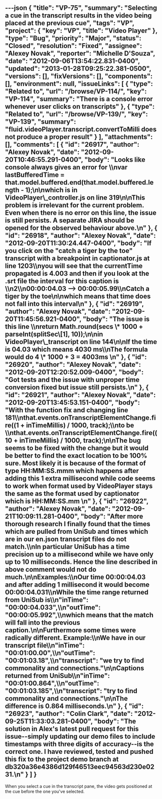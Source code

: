 ---json
{
  "title": "VP-75",
  "summary": "Selecting a cue in the transcript results in the video being placed at the previous cue",
  "tags": "VP",
  "project": {
    "key": "VP",
    "title": "Video Player"
  },
  "type": "Bug",
  "priority": "Major",
  "status": "Closed",
  "resolution": "Fixed",
  "assignee": "Alexey Novak",
  "reporter": "Michelle D'Souza",
  "date": "2012-09-06T13:54:22.831-0400",
  "updated": "2013-01-28T09:25:22.381-0500",
  "versions": [],
  "fixVersions": [],
  "components": [],
  "environment": null,
  "issueLinks": [
    {
      "type": "Related to",
      "url": "/browse/VP-114/",
      "key": "VP-114",
      "summary": "There is a console error whenever user clicks on transcripts"
    },
    {
      "type": "Related to",
      "url": "/browse/VP-139/",
      "key": "VP-139",
      "summary": "fluid.videoPlayer.transcript.convertToMilli does not produce a proper result"
    }
  ],
  "attachments": [],
  "comments": [
    {
      "id": "26917",
      "author": "Alexey Novak",
      "date": "2012-09-20T10:46:55.291-0400",
      "body": "Looks like console always gives an error for \\\nvar lastBufferedTime = that.model.buffered.end(that.model.buffered.length - 1);\n\nwhich is in VideoPlayer\\_controller.js on line 319\n\nThis problem is irrelevant for the current problem. Even when there is no error on this line, the issue is still persists. A separate JIRA should be opened for the observed behaviour above.\n"
    },
    {
      "id": "26918",
      "author": "Alexey Novak",
      "date": "2012-09-20T11:30:24.447-0400",
      "body": "If you click on the \"catch a tiger by the toe\" transcript with a breakpoint in captionator.js at line 1203\\\nyou will see that the currentTime propagated is 4.003 and then if you look at the .srt file the interval for this caption is \\\n2\\\n00:00:04.03 --> 00:00:05.99\\\nCatch a tiger by the toe\n\nwhich means that time does not fall into this interval\n"
    },
    {
      "id": "26919",
      "author": "Alexey Novak",
      "date": "2012-09-20T11:45:56.921-0400",
      "body": "The issue is this line \\\nreturn Math.round(secs \\* 1000 + parseInt(splitSec\\[1], 10));\n\nin VideoPlayer\\_transcript on line 144\n\nIf the time is 04.03 which means 4030 ms\\\nThe formula would do 4 \\* 1000 + 3 = 4003ms&#x20;\n"
    },
    {
      "id": "26920",
      "author": "Alexey Novak",
      "date": "2012-09-20T12:20:52.009-0400",
      "body": "Got tests and the issue with unproper time conversion fixed but issue still persists.\n"
    },
    {
      "id": "26921",
      "author": "Alexey Novak",
      "date": "2012-09-20T13:45:53.151-0400",
      "body": "With the function fix and changing line 181\\\nthat.events.onTranscriptElementChange.fire((1 + inTimeMillis) / 1000, track);\\\nto be \\\nthat.events.onTranscriptElementChange.fire((10 + inTimeMillis) / 1000, track);\n\nThe bug seems to be fixed with the change but it would be better to find the exact location to be 100% sure. Most likely it is because of the format of type HH:MM:SS.mmm which happens after adding this 1 extra millisecond while code seems to work when format used by VideoPlayer stays the same as the format used by captionator which is HH:MM:SS.mm&#x20;\n"
    },
    {
      "id": "26922",
      "author": "Alexey Novak",
      "date": "2012-09-21T10:09:11.281-0400",
      "body": "After more thorough research I finally found that the times which are pulled from UniSub and times which are in our en.json transcript files do not match.\\\nIn particular UniSub has a time precision up to a millisecond while we have only up to 10 milliseconds. Hence the line described in above comment would not do much.\n\nExamples:\\\nOur time 00:00:04.03 and after adding 1 millisecond it would become 00:00:04.031\\\nWhile the time range returned from UniSub is\\\n\"inTime\": \"00:00:04.033\",\\\n\"outTime\": \"00:00:05.992\",\\\nwhich means that the match will fall into the previous caption.\n\nFurthermore some times were radically different. Example:\\\nWe have in our transcript file\\\n\"inTime\": \"00:01:00.00\",\\\n\"outTime\": \"00:01:03.18\",\\\n\"transcript\": \"we try to find commonality and connections.\"\n\nCaptions returned from UniSub\\\n\"inTime\": \"00:01:00.864\",\\\n\"outTime\": \"00:01:03.185\",\\\n\"transcript\": \"try to find commonality and connections.\"\n\nThe difference is 0.864 milliseconds.\n"
    },
    {
      "id": "26923",
      "author": "Colin Clark",
      "date": "2012-09-25T11:33:03.281-0400",
      "body": "The solution in Alex's latest pull request for this issue--simply updating our demo files to include timestamps with three digits of accuracy--is the correct one. I have reviewed, tested and pushed this fix to the project demo branch at db320a36e4386d129f46513eec94563d230e0231.\n"
    }
  ]
}
---
When you select a cue in the transcript pane, the video gets positioned at the cue before the one you've selected.&#x20;

        